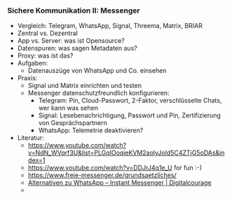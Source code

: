 ### Sichere Kommunikation II: Messenger

* Vergleich: Telegram, WhatsApp, Signal, Threema, Matrix, BRIAR
* Zentral vs. Dezentral
* App vs. Server: was ist Opensource?
* Datenspuren: was sagen Metadaten aus?
* Proxy: was ist das?
* Aufgaben:
  * Datenauszüge von WhatsApp und Co. einsehen
* Praxis:
  * Signal und Matrix einrichten und testen
  * Messenger datenschutzfreundlich konfigurieren:
    * Telegram: Pin, Cloud-Passwort, 2-Faktor, verschlüsselte Chats, wer kann was sehen
    * Signal: Lesebenachrichtigung, Passwort und Pin, Zertifizierung von Gesprächspartnern
    * WhatsApp: Telemetrie deaktivieren? 
* Literatur:
  * https://www.youtube.com/watch?v=NdN_WVqrf3U&list=PLGqIOoqieKVM2aolyJoId5C4ZTjG5oDAs&index=1
  * https://www.youtube.com/watch?v=DDJrJ4q1e_U for fun :-)
  * https://www.freie-messenger.de/grundsaetzliches/
  * [Alternativen zu WhatsApp – Instant Messenger | Digitalcourage](https://digitalcourage.de/digitale-selbstverteidigung/messenger)
  * 

